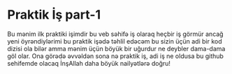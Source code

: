 # Praktik İş part-1
Bu mənim ilk praktiki işimdir bu veb səhifə iş olaraq heçbir iş görmür ancağ yeni öyrəndiylərimi bu praktik işədə təhlil edəcəm bu sizin üçün adi bir kod dizisi ola bilər amma mənim üçün böyük bir uğurdur ne deybler dama-dama göl olar. Ona görədə əvvəldən sona nə praktik iş, adi iş ne oldusa bu github sehifemde olacaq İnşAllah daha böyük nailyətlərə doğru!